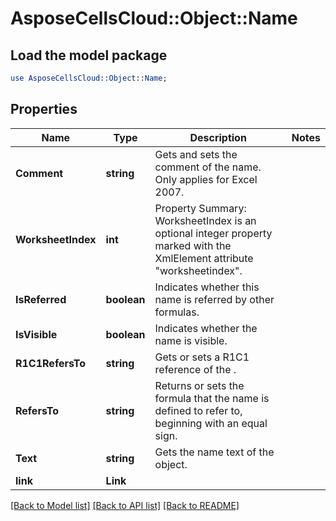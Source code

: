 # AsposeCellsCloud::Object::Name 

## Load the model package
```perl
use AsposeCellsCloud::Object::Name;
```

## Properties
Name | Type | Description | Notes
------------ | ------------- | ------------- | -------------
**Comment** | **string** | Gets and sets the comment of the name.                        Only applies for Excel 2007. |
**WorksheetIndex** | **int** | Property Summary: WorksheetIndex is an optional integer property marked with the XmlElement attribute "worksheetindex". |
**IsReferred** | **boolean** | Indicates whether this name is referred by other formulas. |
**IsVisible** | **boolean** | Indicates whether the name is visible. |
**R1C1RefersTo** | **string** | Gets or sets a R1C1 reference of the . |
**RefersTo** | **string** | Returns or sets the formula that the name is defined to refer to, beginning with an equal sign. |
**Text** | **string** | Gets the name text of the object. |
**link** | **Link** |  |  

[[Back to Model list]](../README.md#documentation-for-models) [[Back to API list]](../README.md#documentation-for-api-endpoints) [[Back to README]](../README.md)

